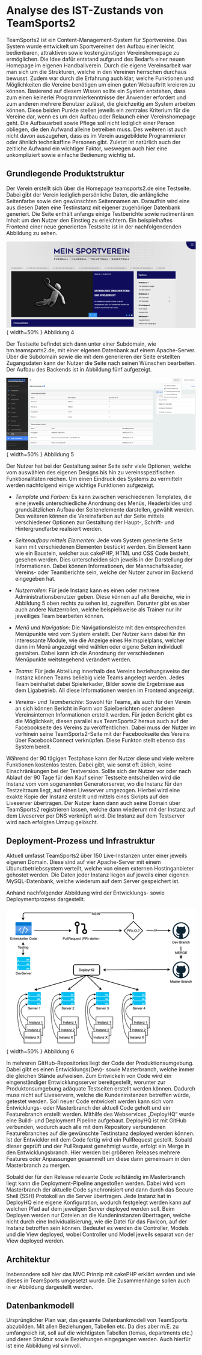 # Analyse des IST-Zustands von TeamSports2

TeamSports2 ist ein Content-Management-System für Sportvereine. Das System wurde entwickelt um Sportvereinen den Aufbau einer leicht bedienbaren, attraktiven sowie kostengünstigen Vereinshomepage zu ermöglichen. Die Idee dafür entstand aufgrund des Bedarfs einer neuen Homepage im eigenen Handballverein. 
Durch die eigene Vereinsarbeit war man sich um die Strukturen, welche in den Vereinen herrschen durchaus bewusst. Zudem war durch die Erfahrung auch klar, welche Funktionen und Möglichkeiten die Vereine benötigen um einen guten Webauftritt kreieren zu können. Basierend auf diesem Wissen sollte ein System entstehen, dass zum einen keinerlei Programmierkenntnisse der Anwender erfordert und zum anderen mehrere Benutzer zulässt, die gleichzeitig am System arbeiten können.
Diese beiden Punkte stellen jeweils ein zentrales Kriterium für die Vereine dar, wenn es um den Aufbau oder Relaunch einer Vereinshomepage geht. Die Aufbauarbeit sowie Pflege soll nicht lediglich einer Person obliegen, die den Aufwand alleine betreiben muss. Des weiteren ist auch nicht davon auszugehen, dass es im Verein ausgebildete Programmierer oder ähnlich technikaffine Personen gibt. Zuletzt ist natürlich auch der zeitliche Aufwand ein wichtiger Faktor, weswegen auch hier eine unkompliziert sowie einfache Bedienung wichtig ist.

## Grundlegende Produktstruktur

Der Verein erstellt sich über die Homepage teamsports2.de eine Testseite. Dabei gibt der Verein lediglich persönliche Daten, die anfängliche Seitenfarbe sowie den gewünschten Seitennamen an. Daraufhin wird eine aus diesen Daten eine Testinstanz mit eigener zugehöriger Datenbank generiert. Die Seite enthält anfangs einige Testberichte sowie rudimentären Inhalt um den Nutzer den Einstieg zu erleichtern. Ein beispielhaftes Frontend einer neue generierten Testseite ist in der nachfolgendenden Abbildung zu sehen.

![Abbildung 4: Ansicht TeamSports2 Frontend](source/figures/TeamSports2_Frontend.png) { width=50% }
Abbildung 4

Der Testseite befindet sich dann unter einer Subdomain, wie hm.teamsports2.de, mit einer eigenen Datenbank auf einem Apache-Server. Über die Subdomain sowie die mit dem generieren der Seite erstellten Zugangsdaten kann der Nutzer die Seite nach seinen Wünschen bearbeiten. Der Aufbau des Backends ist in Abbildung fünf aufgezeigt.

![Abbildung 5: Ansicht TeamSports2 Backend](source/figures/TeamSports2_Backend.png) { width=50% }
Abbildung 5

Der Nutzer hat bei der Gestaltung seiner Seite sehr viele Optionen, welche vom auswählen des eigenen Designs bis hin zu vereinsspezifischen Funktionalitäten reichen. Um einen Eindruck des Systems zu vermitteln werden nachfolgend einige wichtige Funktionen aufgezeigt.

- _Template und Farben:_ Es kann zwischen verschiedenen Templates, die eine jeweils unterschiedliche Anordnung des Menüs, Headerbildes und grundsätzlichen Aufbau der Seitenelemente darstellen, gewählt werden. Des weiteren können die Vereinsfarben auf der Seite mittels verschiedener Optionen zur Gestaltung der Haupt-, Schrift- und Hintergrundfarbe realisiert werden.

- _Seitenaufbau mittels Elementen:_ Jede vom System generierte Seite kann mit verschiedenen Elementen bestückt werden. Ein Element kann wie ein Baustein, welcher aus cakePHP, HTML und CSS Code besteht, gesehen werden. Dies unterscheiden sich jeweils in der Darstellung der Informationen. Dabei können Informationen, der Mannschaftskader, Vereins- oder Teamberichte sein, welche der Nutzer zurvor im Backend eingegeben hat. 

- _Nutzerrollen:_ Für jede Instanz kann es einen oder mehrere Administrationsbenutzer geben. Diese können auf alle Bereiche, wie in Abbildung 5 oben rechts zu sehen ist, zugreifen. Darunter gibt es aber auch andere Nutzerrollen, welche beispielsweise als Trainer nur ihr jeweiliges Team bearbeiten können.

- _Menü und Navigation:_ Die Navigationsleiste mit den entsprechenden Menüpunkte wird vom System erstellt. Der Nutzer kann dabei für ihn interessante Module, wie die Anzeige eines Heimspielplans, welcher dann im Menü angezeigt wird wählen oder eigene Seiten individuell gestalten. Dabei kann ich die Anordnung der verschiedenen Menüpunkte weitstegehend verändert werden.

- _Teams:_ Für jede Abteilung innerhalb des Vereins beziehungsweise der Instanz können Teams beliebig viele Teams angelegt werden. Jedes Team beinhaltet dabei Spielerkader, Bilder sowie die Ergebnisse aus dem Ligabetrieb. All diese Informationen werden im Frontend angezeigt.

- _Vereins- und Teamberichte:_ Sowohl für Teams, als auch für den Verein an sich können Bericht in Form von Spielberichten oder anderen Vereinsinternen Informationen erstellt werden. Für jeden Bericht gibt es die Möglichkeit, diesen parallel aus TeamSports2 heraus auch auf der Facebookseite des Vereins zu veröffentlichen. Dabei muss der Nutzer im vorhinein seine TeamSports2-Seite mit der Facebookseite des Vereins über FacebookConnect verknüpfen. Diese Funkton stellt ebenso das System bereit.

Während der 90 tägigen Testphase kann der Nutzer diese und viele weitere Funktionen kostenlos testen. Dabei gibt, wie sonst oft üblich, keine Einschränkungen bei der Testversion. Sollte sich der Nutzer vor oder nach Ablauf der 90 Tage für den Kauf seiner Testseite entscheiden wird die Instanz vom vom sogenannten Generatorserver, wo die Instanz für den Testzeitraum liegt, auf einen Liveserver umgezogen.
Hierbei wird eine exakte Kopie der Instanz erstellt und mittels eines Skripts auf den Liveserver übertragen. Der Nutzer kann dann auch seine Domain über TeamSports2 registrieren lassen, welche dann wiederum mit der Instanz auf dem Liveserver per DNS verknüpft wird. Die Instanz auf dem Testserver wird nach erfolgten Umzug gelöscht.

## Deployment-Prozess und Infrastruktur

Aktuell umfasst TeamSports2 über 150 Live-Instanzen unter einer jeweils eigenen Domain. Diese sind auf vier Apache-Server mit einem Ubunutbetriebssystem verteilt, welche von einem externen Hostinganbieter gehostet werden. Die Daten jeder Instanz liegen auf jeweils einer eigenen MySQL-Datenbank, welche wiederum auf dem Server gespeichert ist.

Anhand nachfolgender Abbildung wird der Entwicklungs- sowie Deploymentprozess dargestellt.

![Abbildung 6: Deployment-Prozess TeamSports2](source/figures/TeamSports2_Deployment.png) { width=50% }
Abbildung 6

In mehreren GitHub-Repositories liegt der Code der Produktionsumgebung. Dabei gibt es einen Entwicklungs(Dev)- sowie Masterbranch, welche immer die gleichen Stände aufweisen. Zum Entwickeln von Code wird ein eingenständiger Entwicklungsserver bereitgestellt, worunter zur Produktonsumgebung adäquate Testseiten erstellt werden können. Dadurch muss nicht auf Liveservern, welche die Kundeninstanzen betreffen würde, getestet werden. Soll neuer Code entwickelt werden kann sich vom Entwicklungs- oder Masterbranch der aktuell Code geholt und ein Featurebranch erstellt werden.
Mithilfe des Webservices  „DeployHQ“ wurde eine Build- und Deployment Pipeline aufgebaut. DeployHQ ist mit GitHub verbunden, wodurch auch alle mit dem Repository verbundenen Featurebranches auf die gewünschte Testinstanz deployed werden können.
Ist der Entwickler mit dem Code fertig wird ein PullRequest gestellt. Sobald dieser geprüft und der PullRequest genehmigt wurde, erfolgt ein Merge in den Entwicklungsbranch. Hier werden bei größeren Releases mehrere Features oder Anpassungen gesammelt um diese dann gemeinsam in den Masterbranch zu mergen.

Sobald der für den Release relevante Code vollständig im Masterbranch liegt kann die Deployment-Pipeline angestoßen werden. Dabei wird vom Masterbranch der aktuelle Code synchronisiert und dann durch das Secure Shell (SSH) Protokoll an die Server übertragen. Jede Instanz hat in DeployHQ eine eigene Konfiguration, wodurch festgelegt werden kann auf welchen Pfad auf dem jeweilgen Server deployed werden soll.
Beim Deployen werden nur Dateien an die Kundeninstanzen übertragen, welche nicht durch eine Individualisierung, wie die Datei für das Favicon, auf der Instanz betroffen sein können. Bedeutet es werden die Controller, Models und die View deployed, wobei Controller und Model jeweils separat von der View deployed werden. 

## Architektur 

Insbesondere soll hier das MVC Prinzip mit cakePHP erklärt werden und wie dieses in TeamSports umgesetzt wurde. Die Zusammenhänge sollen auch in er Abbildung dargestellt werden.


## Datenbankmodell 

Ursprünglicher Plan war, das gesamte Datenbankmodell von TeamSports abzubilden. Mit allen Beziehungen, Tabellen etc. Da dies aber m.E. zu umfangreich ist, soll auf die wichtigsten Tabellen (temas, departments etc.) und deren Struktur sowie Beziehungen eingegangen werden. Auch hierfür ist eine Abbildung vsl sinnvoll.
